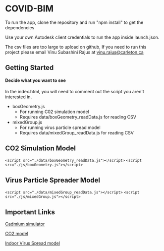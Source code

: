 # COVID-BIM

To run the app, clone the repository and run "npm install" to get the dependencies

Use your own Autodesk client credentials to run the app inside launch.json.

The csv files are too large to upload on github, If you need to run this project please email Vinu Subashini Rajus at vinu.rajus@carleton.ca

## Getting Started

#### Decide what you want to see 

In the index.html, you will need to comment out the script you aren't interested in. 

- boxGeometry.js
  - For running C02 simulation model
  - Requires data/boxGeometry_readData.js for reading CSV
- mixedGroup.js
  - For running virus particle spread model 
  - Requires data/mixedGroup_readData.js for reading CSV


## CO2 Simulation Model 

```<script src="./data/boxGeometry_readData.js"></script>```
```<script src="./js/boxGeometry.js"></script>```

## Virus Particle Spreader Model

```<script src="./data/mixedGroup_readData.js"></script>```
```<script src="./js/mixedGroup.js"></script> ```

## Important Links

[Cadmium simulator](https://github.com/SimulationEverywhere/Cell-DEVS-Cadmium-Simulation-Environment)

[CO2 model](https://github.com/SimulationEverywhere-Models/Cell-DEVS-CO2_spread_computer_lab)

[Indoor Virus Spread model](https://github.com/SimulationEverywhere-Models/indoor_virus_spread
)
